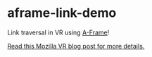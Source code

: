 # aframe-link-demo

Link traversal in VR using [A-Frame](https://aframe.io/)!

[Read this Mozilla VR blog post for more details.](https://blog.mozvr.com/connecting-virtual-worlds-hyperlinks-in-webvr/)
